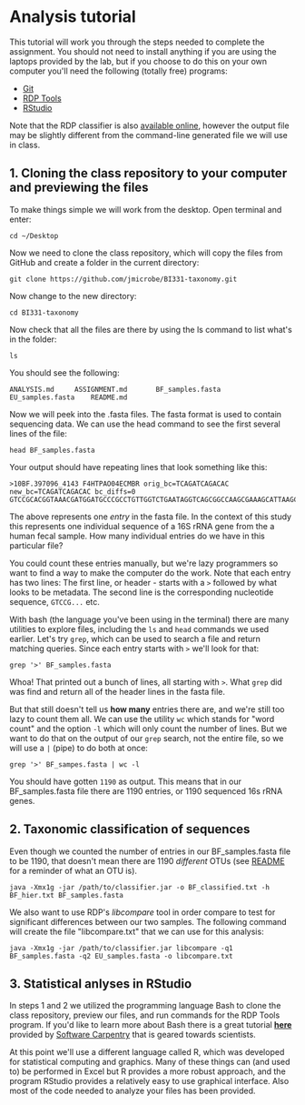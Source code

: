 # Analysis tutorial

This tutorial will work you through the steps needed to complete the assignment. You should not need to install anything if you are using the laptops provided by the lab, but if you choose to do this on your own computer you'll need the following (totally free) programs:

* [Git](https://git-scm.com/book/en/v2/Getting-Started-Installing-Git)
* [RDP Tools](https://github.com/rdpstaff/RDPTools)
* [RStudio](https://www.rstudio.com/products/rstudio/download/)

Note that the RDP classifier is also [available online](https://rdp.cme.msu.edu/classifier/classifier.jsp), however the output file may be slightly different from the command-line generated file we will use in class.

## 1. Cloning the class repository to your computer and previewing the files
To make things simple we will work from the desktop. Open terminal and enter:
```
cd ~/Desktop
```
Now we need to clone the class repository, which will copy the files from GitHub and create a folder in the current directory:

```
git clone https://github.com/jmicrobe/BI331-taxonomy.git
```
Now change to the new directory:
```
cd BI331-taxonomy
```
Now check that all the files are there by using the ls command to list what's in the folder:
```
ls
```
You should see the following:
```
ANALYSIS.md		ASSIGNMENT.md		BF_samples.fasta	EU_samples.fasta	README.md
```
Now we will peek into the .fasta files. The fasta format is used to contain sequencing data. We can use the head command to see the first several lines of the file:

```
head BF_samples.fasta
```

Your output should have repeating lines that look something like this:
```
>10BF.397096_4143 F4HTPAO04ECMBR orig_bc=TCAGATCAGACAC new_bc=TCAGATCAGACAC bc_diffs=0
GTCCGCACGGTAAACGATGGATGCCCGCCTGTTGGTCTGAATAGGTCAGCGGCCAAGCGAAAGCATTAAGCATCCCACCTGGGGAGTACGCCGGCAACGGTGAAACTCAAAGGAATTGACGGGGGCCCGCACAAGCGGAGGAACATGTGGTTTAATTCGATGATACGCGAGGAACCTTACCCGGGCTTGAATTGCAGAGGAAGGATTTGGAGACAATGACGCCCTTCGGGGTCGTCTGTGAAGGTG
```
The above represents one *entry* in the fasta file. In the context of this study this represents one individual sequence of a 16S rRNA gene from the a human fecal sample. How many individual entries do we have in this particular file?

You could count these entries manually, but we're lazy programmers so want to find a way to make the computer do the work. Note that each entry has two lines: The first line, or header - starts with a `>` followed by what looks to be metadata. The second line is the corresponding nucleotide sequence, `GTCCG...` etc.

With bash (the language you've been using in the terminal) there are many utilities to explore files, including the `ls` and `head` commands we used earlier. Let's try `grep`, which can be used to search a file and return matching queries. Since each entry starts with `>` we'll look for that:

```
grep '>' BF_samples.fasta
```
Whoa! That printed out a bunch of lines, all starting with `>`. What `grep` did was find and return all of the header lines in the fasta file.

But that still doesn't tell us **how many** entries there are, and we're still too lazy to count them all. We can use the utility `wc` which stands for "word count" and the option `-l` which will only count the number of lines. But we want to do that on the output of our `grep` search, not the entire file, so we will use a `|` (pipe) to do both at once:

```
grep '>' BF_sampes.fasta | wc -l
```
You should have gotten `1190` as output. This means that in our BF_samples.fasta file there are 1190 entries, or 1190 sequenced 16s rRNA genes.

## 2. Taxonomic classification of sequences

Even though we counted the number of entries in our BF_samples.fasta file to be 1190, that doesn't mean there are 1190 *different* OTUs (see [README]((https://github.com/jmicrobe/BI331-taxonomy/blob/master/README.md)) for a reminder of what an OTU is).



```
java -Xmx1g -jar /path/to/classifier.jar -o BF_classified.txt -h BF_hier.txt BF_samples.fasta
```

We also want to use RDP's *libcompare* tool in order compare to test for significant differences between our two samples. The following command will create the file "libcompare.txt" that we can use for this analysis:
```
java -Xmx1g -jar /path/to/classifier.jar libcompare -q1 BF_samples.fasta -q2 EU_samples.fasta -o libcompare.txt
```

## 3. Statistical anlyses in RStudio
In steps 1 and 2 we utilized the programming language Bash to clone the class repository, preview our files, and run commands for the RDP Tools program. If you'd like to learn more about Bash there is a great tutorial [**here**](http://swcarpentry.github.io/shell-novice/) provided by [Software Carpentry](http://software-carpentry.org/) that is geared towards scientists.

At this point we'll use a different language called R, which was developed for statistical computing and graphics. Many of these things can (and used to) be performed in Excel but R provides a more robust approach, and the program RStudio provides a relatively easy to use graphical interface. Also most of the code needed to analyze your files has been provided.
